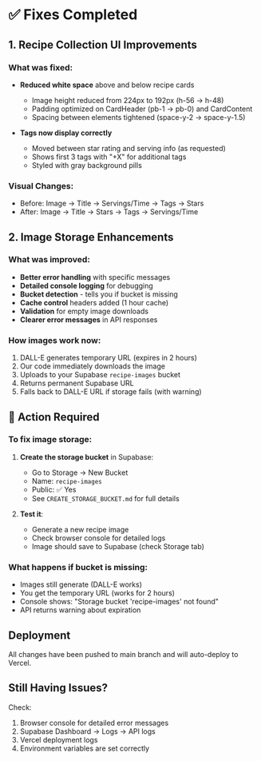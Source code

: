 # ✅ Fixes Completed

## 1. Recipe Collection UI Improvements

### What was fixed:
- **Reduced white space** above and below recipe cards
  - Image height reduced from 224px to 192px (h-56 → h-48)
  - Padding optimized on CardHeader (pb-1 → pb-0) and CardContent
  - Spacing between elements tightened (space-y-2 → space-y-1.5)

- **Tags now display correctly**
  - Moved between star rating and serving info (as requested)
  - Shows first 3 tags with "+X" for additional tags
  - Styled with gray background pills

### Visual Changes:
- Before: Image → Title → Servings/Time → Tags → Stars
- After: Image → Title → Stars → Tags → Servings/Time

## 2. Image Storage Enhancements

### What was improved:
- **Better error handling** with specific messages
- **Detailed console logging** for debugging
- **Bucket detection** - tells you if bucket is missing
- **Cache control** headers added (1 hour cache)
- **Validation** for empty image downloads
- **Clearer error messages** in API responses

### How images work now:
1. DALL-E generates temporary URL (expires in 2 hours)
2. Our code immediately downloads the image
3. Uploads to your Supabase `recipe-images` bucket
4. Returns permanent Supabase URL
5. Falls back to DALL-E URL if storage fails (with warning)

## 🚨 Action Required

### To fix image storage:

1. **Create the storage bucket** in Supabase:
   - Go to Storage → New Bucket
   - Name: `recipe-images`
   - Public: ✅ Yes
   - See `CREATE_STORAGE_BUCKET.md` for full details

2. **Test it**:
   - Generate a new recipe image
   - Check browser console for detailed logs
   - Image should save to Supabase (check Storage tab)

### What happens if bucket is missing:
- Images still generate (DALL-E works)
- You get the temporary URL (works for 2 hours)
- Console shows: "Storage bucket 'recipe-images' not found"
- API returns warning about expiration

## Deployment

All changes have been pushed to main branch and will auto-deploy to Vercel.

## Still Having Issues?

Check:
1. Browser console for detailed error messages
2. Supabase Dashboard → Logs → API logs
3. Vercel deployment logs
4. Environment variables are set correctly 
